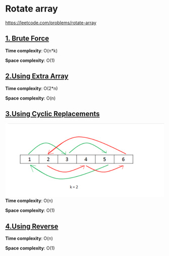 # Rotate array
https://leetcode.com/problems/rotate-array

## [1. Brute Force](des1)
**Time complexity**: O(n*k)

**Space complexity**: O(1)

## [2.Using Extra Array](des2)
**Time complexity**: O(2*n)

**Space complexity**: O(n)

## [3.Using Cyclic Replacements](des3)
![img.png](../../assets/img.png)
**Time complexity**: O(n)

**Space complexity**: O(1)

## [4.Using Reverse](des4)
**Time complexity**: O(n)

**Space complexity**: O(1)